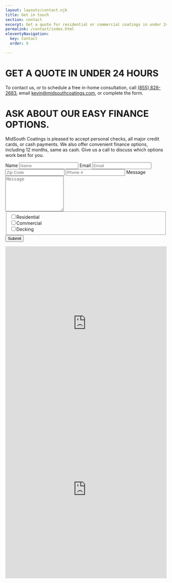 ```yaml
---
layout: layouts/contact.njk
title: Get in touch
section: contact
excerpt: Get a quote for residential or commercial coatings in under 24 hours. To contact us, or to schedule a free in-home consultation, call (855) 828-2683, email kevin@midsouthcoatings.com, or complete the form.
permalink: /contact/index.html
eleventyNavigation:
  key: Contact
  order: 9

---
```


# GET A QUOTE IN UNDER 24 HOURS 

<p class="contact-adjust">
To contact us, or to schedule a free in-home consultation, call <a href="tel:8558282683">(855) 828-2683</a>, email <a href="mailto:kevin@midsouthcoatings.com?subject=Inquiry from https://midsouthcoatings.com">kevin@midsouthcoatings.com</a>, or complete the form.
</p>

# ASK ABOUT OUR EASY FINANCE OPTIONS.

<p class="contact-adjust">
MidSouth Coatings is pleased to accept personal checks, all major credit cards, or cash payments. We also offer convenient finance options, including 12 months, same as cash. Give us a call to discuss which options work best for you.
</p>

<div class="grid-container contact">
<div class="left">
<!-- <form name="contact" method="POST" netlify> -->
  <form name="contact" method="POST" action="/thank-you/" netlify>
  <label for="name">Name</label>
  <input type="text" name="name" id="name" autocomplete="name" placeholder="Name" title="Please enter your name" required>
  <label for="email">Email</label>
  <input type="email" name="email" id="email" autocomplete="email" placeholder="Email" title="The domain portion of the email address is invalid (the portion after the @)." pattern="^([^\x00-\x20\x22\x28\x29\x2c\x2e\x3a-\x3c\x3e\x40\x5b-\x5d\x7f-\xff]+|\x22([^\x0d\x22\x5c\x80-\xff]|\x5c[\x00-\x7f])*\x22)(\x2e([^\x00-\x20\x22\x28\x29\x2c\x2e\x3a-\x3c\x3e\x40\x5b-\x5d\x7f-\xff]+|\x22([^\x0d\x22\x5c\x80-\xff]|\x5c[\x00-\x7f])*\x22))*\x40([^\x00-\x20\x22\x28\x29\x2c\x2e\x3a-\x3c\x3e\x40\x5b-\x5d\x7f-\xff]+|\x5b([^\x0d\x5b-\x5d\x80-\xff]|\x5c[\x00-\x7f])*\x5d)(\x2e([^\x00-\x20\x22\x28\x29\x2c\x2e\x3a-\x3c\x3e\x40\x5b-\x5d\x7f-\xff]+|\x5b([^\x0d\x5b-\x5d\x80-\xff]|\x5c[\x00-\x7f])*\x5d))*(\.\w{2,})+$" required>
  <input type="text" name="zipcode" id="zipcode" autocomplete="zipcode" placeholder="Zip Code" title="Zip Code" required>
  <input type="tel" name="phone" id="phone" autocomplete="phone" placeholder="Phone #" title="Phone #" required>
  <label for="message">Message</label>
  <textarea name="message" id="message" placeholder="Message" rows="7" required></textarea>
  <fieldset id="application">
    <div class="flex">
      <div class="residential flex flex-mobile align-items-center">
        <input type="checkbox" name="residential" value="residential" id="residential" ><label for="residential">Residential</label>
      </div>
      <div class="commercial flex flex-mobile align-items-center">
        <input type="checkbox" name="commercial" value="commercial" id="commercial"><label for="commercial">Commercial</label>
      </div>
      <div class="floor-and-deck flex flex-mobile align-items-center">
        <input type="checkbox" name="decking" value="decking" id="decking"><label for="decking">Decking</label>
      </div>
    </div>
  </fieldset>
  <!-- <input type="hidden" name="subject" value="Form submission from midsouthcoatings.com contact form: {{name}} {{email}}"> -->
  <button type="submit" name="submit">Submit</button>
</form>
</div>
<div class="right">
<iframe class="mobile" src="https://www.google.com/maps/embed?pb=!1m18!1m12!1m3!1d3455.2218015623844!2d-90.18875038488588!3d30.00178698189777!2m3!1f0!2f0!3f0!3m2!1i1024!2i768!4f13.1!3m3!1m2!1s0x8620b05f5b97cd3d%3A0x23364c4e2435db46!2s4636%20Sanford%20St%2C%20Metairie%2C%20LA%2070006!5e0!3m2!1sen!2sus!4v1587922959260!5m2!1sen!2sus" width="100%" height="480" frameborder="0" style="border:0;" allowfullscreen="" aria-hidden="false" tabindex="0"></iframe>
<iframe class="desktop" src="https://www.google.com/maps/embed?pb=!1m18!1m12!1m3!1d3455.2218015623844!2d-90.18875038488588!3d30.00178698189777!2m3!1f0!2f0!3f0!3m2!1i1024!2i768!4f13.1!3m3!1m2!1s0x8620b05f5b97cd3d%3A0x23364c4e2435db46!2s4636%20Sanford%20St%2C%20Metairie%2C%20LA%2070006!5e0!3m2!1sen!2sus!4v1587922959260!5m2!1sen!2sus" width="100%" height="556" frameborder="0" style="border:0;" allowfullscreen="" aria-hidden="false" tabindex="0"></iframe>
</div>
</div>

